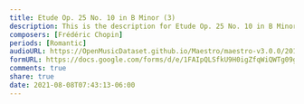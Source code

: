 ```yaml
---
title: Etude Op. 25 No. 10 in B Minor (3)
description: This is the description for Etude Op. 25 No. 10 in B Minor by Frédéric Chopin
composers: [Frédéric Chopin]
periods: [Romantic]
audioURL: https://OpenMusicDataset.github.io/Maestro/maestro-v3.0.0/2011/MIDI-Unprocessed_22_R1_2011_MID--AUDIO_R1-D8_11_Track11_wav.midi
formURL: https://docs.google.com/forms/d/e/1FAIpQLSfkU9H0igZfqWiQWTg09g0LpYzr8AjwyUUW88Y5wefVP6IPhA/viewform
comments: true
share: true
date: 2021-08-08T07:43:13-06:00
---
```

